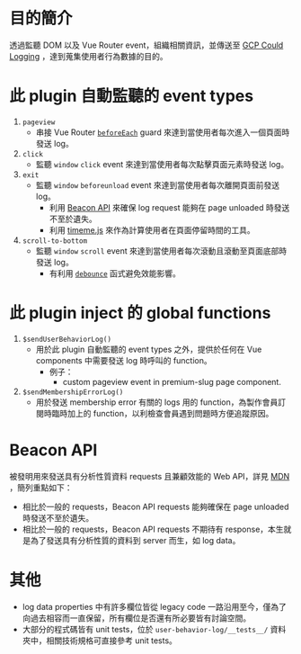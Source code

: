 # 目的簡介
透過監聽 DOM 以及 Vue Router event，組織相關資訊，並傳送至 [GCP Could Logging](https://paper.dropbox.com/doc/GCP-logs-user-behavior-logs--BapveT3~nZxA5Fmi1GVB2C2TAg-jp2jKHA9tT7B7t4VTVRNP) ，達到蒐集使用者行為數據的目的。

# 此 plugin 自動監聽的 event types
1. `pageview`
   - 串接 Vue Router [`beforeEach`](https://router.vuejs.org/guide/advanced/navigation-guards.html#global-before-guards) guard 來達到當使用者每次進入一個頁面時發送 log。
2. `click`
   - 監聽 `window` `click` event 來達到當使用者每次點擊頁面元素時發送 log。
3. `exit`
   - 監聽 `window` `beforeunload` event 來達到當使用者每次離開頁面前發送 log。
     - 利用 [Beacon API](https://developer.mozilla.org/en-US/docs/Web/API/Beacon_API) 來確保 log request 能夠在 page unloaded 時發送不至於遺失。
     - 利用 [timeme.js](https://github.com/jasonzissman/TimeMe.js/) 來作為計算使用者在頁面停留時間的工具。
4. `scroll-to-bottom`
   - 監聽 `window` `scroll` event 來達到當使用者每次滾動且滾動至頁面底部時發送 log。
     - 有利用 [`debounce`](https://lodash.com/docs/4.17.15#debounce) 函式避免效能影響。

# 此 plugin inject 的 global functions
1. `$sendUserBehaviorLog()`
   - 用於此 plugin 自動監聽的 event types 之外，提供於任何在 Vue components 中需要發送 log 時呼叫的 function。
     - 例子：
       - custom pageview event in premium-slug page component.
2. `$sendMembershipErrorLog()`
   - 用於發送 membership error 有關的 logs 用的 function，為製作會員訂閱時臨時加上的 function，以利檢查會員遇到問題時方便追蹤原因。

# Beacon API
被發明用來發送具有分析性質資料 requests 且兼顧效能的 Web API，詳見 [MDN](https://developer.mozilla.org/en-US/docs/Web/API/Beacon_API) ，簡列重點如下：
- 相比於一般的 requests，Beacon API requests 能夠確保在 page unloaded 時發送不至於遺失。
- 相比於一般的 requests，Beacon API requests 不期待有 response，本生就是為了發送具有分析性質的資料到 server 而生，如 log data。

# 其他
- log data properties 中有許多欄位皆從 legacy code 一路沿用至今，僅為了向過去相容而一直保留，所有欄位是否還有所必要皆有討論空間。
- 大部分的程式碼皆有 unit tests，位於 `user-behavior-log/__tests__/` 資料夾中，相關技術規格可直接參考 unit tests。
